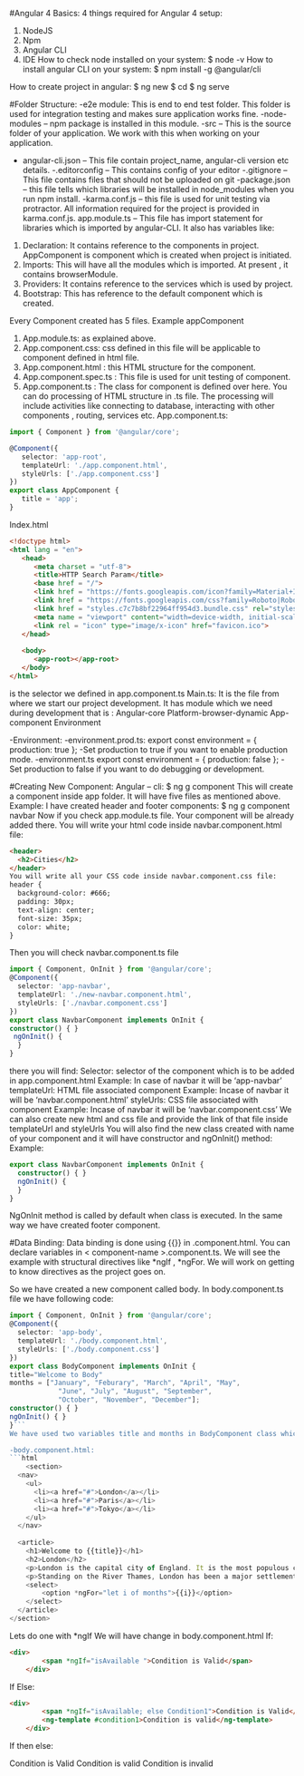 #Angular 4 Basics:
4 things required  for Angular 4 setup:
1.	NodeJS
2.	Npm
3.	Angular CLI
4.	IDE
How to check node installed on your system:
$ node -v
How to install angular CLI on your system:
$ npm install -g @angular/cli

How to create project in angular:
$ ng new <app-name>
 $ cd <app-name>
$ ng serve

#Folder Structure:
-e2e module: This is end to end test folder. This folder is used for integration testing and makes sure application works fine.
-node-modules – npm package is installed in this module. 
-src – This is the source folder of your application. We work with this when working on your application.
- angular-cli.json – This file contain project_name, angular-cli version etc details.
-.editorconfig – This contains config of your editor
-.gitignore – This file contains files that should not be uploaded on git
-package.json – this file tells which libraries will be installed in node_modules when you run npm install.
-karma.conf.js – this file is used for unit testing via protractor. All information required for the project is provided in karma.conf.js.
app.module.ts – This file has import statement for libraries which is imported by angular-CLI.
It also has variables like:
1.	Declaration: It contains reference to the components in project. AppComponent is component which is created when project is initiated.
2.	Imports: This will have all the modules which is imported. At present , it contains browserModule.
3.	Providers: It contains reference to the services which is used by project.
4.	Bootstrap: This has reference to the default component which is created.

Every Component created has 5 files. Example appComponent
1.	App.module.ts: as explained above.
2.	App.component.css: css defined in this file will be applicable to component defined in html file.
3.	App.component.html : this HTML structure for the component.
4.	App.component.spec.ts : This file is used for unit testing of component.
5.	App.component.ts : The class for component is defined over here. You can do processing of HTML structure in .ts file. The processing will include activities  like connecting to database, interacting with other components , routing, services etc.
App.component.ts:
```typescript
import { Component } from '@angular/core';

@Component({
   selector: 'app-root',
   templateUrl: './app.component.html',
   styleUrls: ['./app.component.css']
})
export class AppComponent {
   title = 'app';
}
```
Index.html
```html
<!doctype html>
<html lang = "en">
   <head>
      <meta charset = "utf-8">
      <title>HTTP Search Param</title>
      <base href = "/">
      <link href = "https://fonts.googleapis.com/icon?family=Material+Icons" rel="stylesheet">
      <link href = "https://fonts.googleapis.com/css?family=Roboto|Roboto+Mono" rel="stylesheet">
      <link href = "styles.c7c7b8bf22964ff954d3.bundle.css" rel="stylesheet">
      <meta name = "viewport" content="width=device-width, initial-scale=1">
      <link rel = "icon" type="image/x-icon" href="favicon.ico">
   </head>
   
   <body>
      <app-root></app-root>
   </body>
</html>
```
<app-root> is the selector we defined in app.component.ts
Main.ts: It is the file from where we start our project development. It has  module which we need during development that is :
Angular-core
Platform-browser-dynamic
App-component
Environment

-Environment:
	-environment.prod.ts:
export const environment = {
  production: true
};
-Set production to true if you want to enable production mode.
	-environment.ts
		export const environment = {
  			production: false
};
-Set production to false if you want to do debugging or development.



 
#Creating New Component:
Angular – cli:
$ ng g component <component-name>
This will create a component inside app folder. It will have five files as mentioned above.
Example: I have created header and footer components:
$ ng g component navbar
Now if you check app.module.ts file. Your component will be already added there.
You will write your html code inside navbar.component.html file:
```html
<header>
  <h2>Cities</h2>
</header>
You will write all your CSS code inside navbar.component.css file:
header {
  background-color: #666;
  padding: 30px;
  text-align: center;
  font-size: 35px;
  color: white;
}
```
Then you will check navbar.component.ts file 
```typescript
import { Component, OnInit } from '@angular/core';
@Component({
  selector: 'app-navbar',
  templateUrl: './new-navbar.component.html',
  styleUrls: ['./navbar.component.css']
})
export class NavbarComponent implements OnInit {
constructor() { }
 ngOnInit() {
  }
}
```
there you will find:
Selector: selector of the component which is to be added in app.component.html
Example: In case of navbar it will be ‘app-navbar’
templateUrl: HTML file associated component
Example: Incase of navbar it will be ‘navbar.component.html’
styleUrls: CSS file associated with component
Example: Incase of navbar it will be ‘navbar.component.css’
We can also create new html and css file and provide the link of that file inside templateUrl and styleUrls
You will also find the new class created with name of your component and it will have constructor and ngOnInit() method:
Example:
```typescript
export class NavbarComponent implements OnInit {
  constructor() { }
  ngOnInit() {
  }
}
```
NgOnInit method is called by default when class is executed.
In the same way we have created footer component.

#Data Binding:
Data binding is done using {{}} in <component-name>.component.html. 
You can declare variables in < component-name >.component.ts. 
We will see the example with structural directives like *ngIf , *ngFor. 
We will work on getting to know directives as the project goes on.

So we have created a new component called body.
In body.component.ts file we have following code:
```typescript
import { Component, OnInit } from '@angular/core';
@Component({
  selector: 'app-body',
  templateUrl: './body.component.html',
  styleUrls: ['./body.component.css']
})
export class BodyComponent implements OnInit {
title="Welcome to Body"
months = ["January", "Feburary", "March", "April", "May", 
            "June", "July", "August", "September",
            "October", "November", "December"];
constructor() { }
ngOnInit() { }
}```
We have used two variables title and months in BodyComponent class which we will use in body.component.html.  

-body.component.html:
```html
	<section>
  <nav>
    <ul>
      <li><a href="#">London</a></li>
      <li><a href="#">Paris</a></li>
      <li><a href="#">Tokyo</a></li>
    </ul>
  </nav>
  
  <article>
  	<h1>Welcome to {{title}}</h1>
    <h2>London</h2>
    <p>London is the capital city of England. It is the most populous city in the  United Kingdom, with a metropolitan area of over 13 million inhabitants.</p>
    <p>Standing on the River Thames, London has been a major settlement for two millennia, its history going back to its founding by the Romans, who named it Londinium.</p>
    <select>
    	<option *ngFor="let i of months">{{i}}</option>
    </select>
  </article>
</section>
```

Lets do one with *ngIf 
We will have change in body.component.html
If:
```html
<div>
    	<span *ngIf="isAvailable ">Condition is Valid</span>
    </div>
```
If Else:
```html
<div>
    	<span *ngIf="isAvailable; else Condition1">Condition is Valid</span>
    	<ng-template #condition1>Condition is valid</ng-template>
    </div>
```
If then else:
<div>
	<span *ngIf="isAvailable;then condition1 else condition2">Condition is Valid</span>
	<ng-template #condition1>Condition is valid</ng-template>
	<ng-template #condition2>Condition is invalid</ng-template>
</div>





